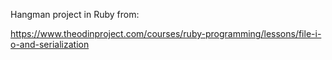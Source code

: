 Hangman project in Ruby from:

https://www.theodinproject.com/courses/ruby-programming/lessons/file-i-o-and-serialization